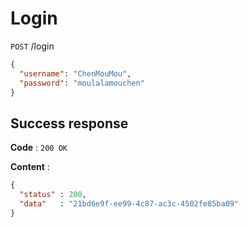 # Login

`POST` /login

```json
{
  "username": "ChenMouMou",
  "password": "moulalamouchen"
}
```

## Success response

**Code** : `200 OK`

**Content** :

```json
{
  "status" : 200,
  "data"   : "21bd6e9f-ee99-4c87-ac3c-4502fe85ba09"
}
```
